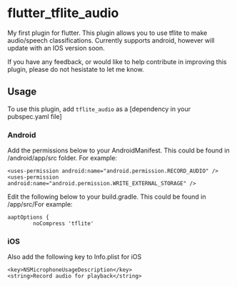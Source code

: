 # flutter_tflite_audio

My first plugin for flutter. This plugin allows you to use tflite to make audio/speech classifications. Currently supports android, however will update with an IOS version soon.

If you have any feedback, or would like to help contribute in improving this plugin, please do not hesistate to let me know.

## Usage
To use this plugin, add `tflite_audio` as a [dependency in your pubspec.yaml file]

### Android
Add the permissions below to your AndroidManifest. This could be found in  <YourApp>/android/app/src folder. For example:

```
<uses-permission android:name="android.permission.RECORD_AUDIO" />
<uses-permission android:name="android.permission.WRITE_EXTERNAL_STORAGE" />
```

Edit the following below to your build.gradle. This could be found in <YourApp>/app/src/For example:

```
aaptOptions {
        noCompress 'tflite'
```


### iOS
Also add the following key to Info.plist for iOS
```
<key>NSMicrophoneUsageDescription</key>
<string>Record audio for playback</string>
```
